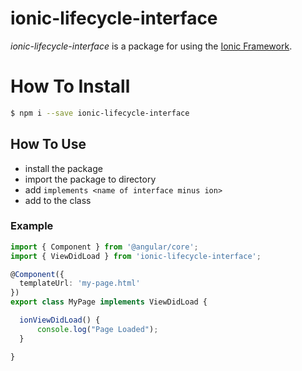 # ionic-lifecycle-interface
*ionic-lifecycle-interface* is a package for using the [Ionic Framework](https://ionic.io).

# How To Install
```bash 
$ npm i --save ionic-lifecycle-interface
```

## How To Use
 - install the package
 - import the package to directory
 - add `implements <name of interface minus ion>`
 - add to the class 

### Example
```typescript
import { Component } from '@angular/core';
import { ViewDidLoad } from 'ionic-lifecycle-interface';

@Component({
  templateUrl: 'my-page.html'
})
export class MyPage implements ViewDidLoad {

  ionViewDidLoad() {
      console.log("Page Loaded");
  }

}
```

